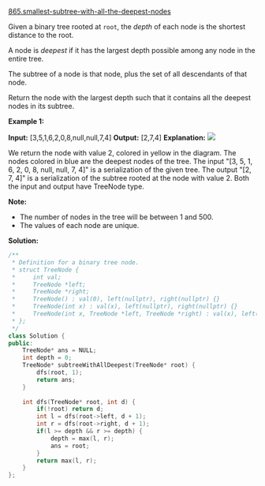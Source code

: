 [865.smallest-subtree-with-all-the-deepest-nodes](https://leetcode.com/problems/smallest-subtree-with-all-the-deepest-nodes/)  

Given a binary tree rooted at `root`, the _depth_ of each node is the shortest distance to the root.

A node is _deepest_ if it has the largest depth possible among any node in the entire tree.

The subtree of a node is that node, plus the set of all descendants of that node.

Return the node with the largest depth such that it contains all the deepest nodes in its subtree.

**Example 1:**

**Input:** \[3,5,1,6,2,0,8,null,null,7,4\]
**Output:** \[2,7,4\]
**Explanation:** 
![](https://s3-lc-upload.s3.amazonaws.com/uploads/2018/07/01/sketch1.png)

We return the node with value 2, colored in yellow in the diagram.
The nodes colored in blue are the deepest nodes of the tree.
The input "\[3, 5, 1, 6, 2, 0, 8, null, null, 7, 4\]" is a serialization of the given tree.
The output "\[2, 7, 4\]" is a serialization of the subtree rooted at the node with value 2.
Both the input and output have TreeNode type.

**Note:**

*   The number of nodes in the tree will be between 1 and 500.
*   The values of each node are unique.  



**Solution:**  

```cpp
/**
 * Definition for a binary tree node.
 * struct TreeNode {
 *     int val;
 *     TreeNode *left;
 *     TreeNode *right;
 *     TreeNode() : val(0), left(nullptr), right(nullptr) {}
 *     TreeNode(int x) : val(x), left(nullptr), right(nullptr) {}
 *     TreeNode(int x, TreeNode *left, TreeNode *right) : val(x), left(left), right(right) {}
 * };
 */
class Solution {
public:
    TreeNode* ans = NULL;
    int depth = 0;
    TreeNode* subtreeWithAllDeepest(TreeNode* root) {
        dfs(root, 1);
        return ans;
    }
    
    int dfs(TreeNode* root, int d) {
        if(!root) return d;
        int l = dfs(root->left, d + 1);
        int r = dfs(root->right, d + 1);
        if(l >= depth && r >= depth) {
            depth = max(l, r);
            ans = root;
        }
        return max(l, r);
    }
};
```
      